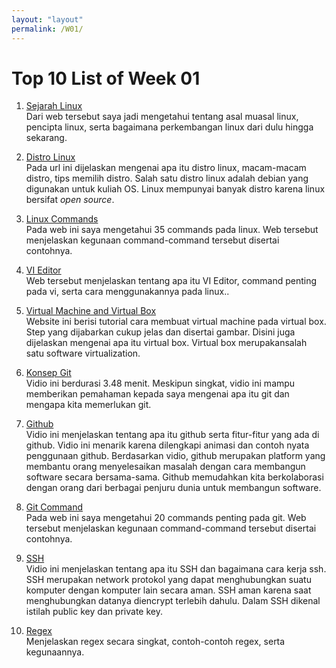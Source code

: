 ```yaml
---
layout: "layout"
permalink: /W01/
---
```


# Top 10 List of Week 01

1. [Sejarah Linux](https://www.belajarlinux.org/sejarah-linux/)<br>
Dari web tersebut saya jadi mengetahui tentang asal muasal linux, pencipta linux, serta
bagaimana perkembangan linux dari dulu hingga sekarang.

2. [Distro Linux](https://www.belajarlinux.org/memilih-distro-linux-yang-tepat-untuk-memulai-belajar-linux/)<br>
Pada url ini dijelaskan mengenai apa itu distro linux, macam-macam distro, tips memilih distro. 
Salah satu distro linux adalah debian yang digunakan untuk kuliah OS. Linux mempunyai banyak distro
karena linux bersifat <i>open source</i>.

3. [Linux Commands](https://www.hostinger.com/tutorials/linux-commands)<br>
Pada web ini saya mengetahui 35 commands pada linux. Web tersebut menjelaskan kegunaan command-command
tersebut disertai contohnya.

4. [VI Editor](https://www.guru99.com/the-vi-editor.html)<br>
Web tersebut menjelaskan tentang apa itu VI Editor, command  penting pada vi, serta cara menggunakannya
pada linux..

5. [Virtual Machine and Virtual Box](https://www.pcgamer.com/virtualbox-tutorial/)<br>
Website ini berisi tutorial cara membuat virtual machine pada virtual box. Step yang dijabarkan cukup
jelas dan disertai gambar. Disini juga dijelaskan mengenai apa itu virtual box. Virtual box merupakansalah satu software virtualization.

6. [Konsep Git](https://www.youtube.com/watch?v=uUuTYDg9XoI)<br>
Vidio ini berdurasi 3.48 menit. Meskipun singkat, vidio ini mampu memberikan pemahaman kepada saya mengenai 
apa itu git dan mengapa kita memerlukan git.

7. [Github](https://www.youtube.com/watch?v=w3jLJU7DT5E)<br>
Vidio ini menjelaskan tentang apa itu github serta fitur-fitur yang ada di github. Vidio ini menarik karena
dilengkapi animasi dan contoh nyata penggunaan github. Berdasarkan vidio,
github merupakan platform yang membantu orang menyelesaikan masalah dengan cara membangun software secara
bersama-sama. Github memudahkan kita berkolaborasi dengan orang dari berbagai penjuru dunia untuk membangun
software.

8. [Git Command](https://dzone.com/articles/top-20-git-commands-with-examples)<br>
Pada web ini saya mengetahui 20 commands penting pada git. Web tersebut menjelaskan kegunaan command-command                                                                tersebut disertai contohnya.
  
9. [SSH](https://www.youtube.com/watch?v=z7jVOenqFYk)<br>
Vidio ini menjelaskan tentang apa itu SSH dan bagaimana cara kerja ssh. SSH merupakan network protokol yang dapat
menghubungkan suatu komputer dengan komputer lain secara aman. SSH aman karena saat menghubungkan datanya
diencrypt terlebih dahulu. Dalam SSH dikenal istilah public key dan private key.

10. [Regex](https://www.youtube.com/watch?v=sXQxhojSdZM)<br>
Menjelaskan regex secara singkat, contoh-contoh regex, serta kegunaannya.
